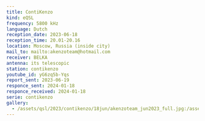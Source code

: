 ```yaml
---
title: ContiKenzo
kind: eQSL
frequency: 5800 kHz
language: Dutch
reception_date: 2023-06-18
reception_time: 20.01-20.16
location: Moscow, Russia (inside city)
mail_to: mailto:akenzoteam@hotmail.com
receiver: BELKA
antenna: its telescopic
station: contikenzo
youtube_id: yG6zq5b-Yqs
report_sent: 2023-06-19
responce_sent: 2024-01-18
responce_received: 2024-01-18
serie: contikenzo
gallery:
  - /assets/qsl/2023/contikenzo/18jun/akenzoteam_jun2023_full.jpg:/assets/qsl/2023/contikenzo/18jun/akenzoteam_jun2023_small.jpg
---
```


